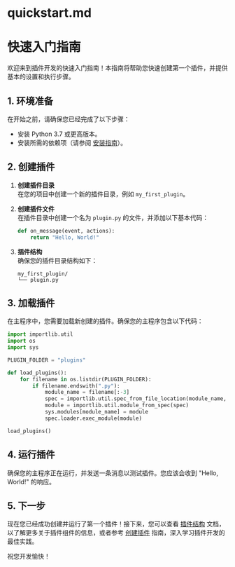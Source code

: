 # quickstart.md

# 快速入门指南

欢迎来到插件开发的快速入门指南！本指南将帮助您快速创建第一个插件，并提供基本的设置和执行步骤。

## 1. 环境准备

在开始之前，请确保您已经完成了以下步骤：

- 安装 Python 3.7 或更高版本。
- 安装所需的依赖项（请参阅 [安装指南](installation.md)）。

## 2. 创建插件

1. **创建插件目录**  
   在您的项目中创建一个新的插件目录，例如 `my_first_plugin`。

2. **创建插件文件**  
   在插件目录中创建一个名为 `plugin.py` 的文件，并添加以下基本代码：

   ```python
   def on_message(event, actions):
       return "Hello, World!"
   ```

3. **插件结构**  
   确保您的插件目录结构如下：

   ```
   my_first_plugin/
   └── plugin.py
   ```

## 3. 加载插件

在主程序中，您需要加载新创建的插件。确保您的主程序包含以下代码：

```python
import importlib.util
import os
import sys

PLUGIN_FOLDER = "plugins"

def load_plugins():
    for filename in os.listdir(PLUGIN_FOLDER):
        if filename.endswith(".py"):
            module_name = filename[:-3]
            spec = importlib.util.spec_from_file_location(module_name, os.path.join(PLUGIN_FOLDER, filename))
            module = importlib.util.module_from_spec(spec)
            sys.modules[module_name] = module
            spec.loader.exec_module(module)

load_plugins()
```

## 4. 运行插件

确保您的主程序正在运行，并发送一条消息以测试插件。您应该会收到 "Hello, World!" 的响应。

## 5. 下一步

现在您已经成功创建并运行了第一个插件！接下来，您可以查看 [插件结构](plugin-structure.md) 文档，以了解更多关于插件组件的信息，或者参考 [创建插件](creating-plugins.md) 指南，深入学习插件开发的最佳实践。

祝您开发愉快！